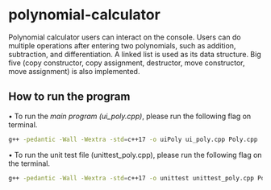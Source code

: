 # polynomial-calculator
Polynomial calculator users can interact on the console. Users can do multiple operations after entering two polynomials, such as addition, subtraction, and differentiation. A linked list is used as its data structure. Big five (copy constructor, copy assignment, destructor, move constructor, move assignment) is also implemented.

## How to run the program
• To run the <em>main program (ui_poly.cpp)</em>, please run the following flag on terminal.
<br>
```bash
g++ -pedantic -Wall -Wextra -std=c++17 -o uiPoly ui_poly.cpp Poly.cpp
```

• To run the unit test file (unittest_poly.cpp), please run the following flag on the terminal.
<br>
```bash
g++ -pedantic -Wall -Wextra -std=c++17 -o unittest unittest_poly.cpp Poly.cpp
```
